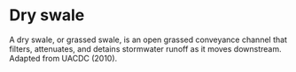 # Dry swale
A dry swale, or grassed swale, is an open grassed conveyance channel that filters, attenuates, and detains stormwater runoff as it moves downstream. Adapted from UACDC (2010).
